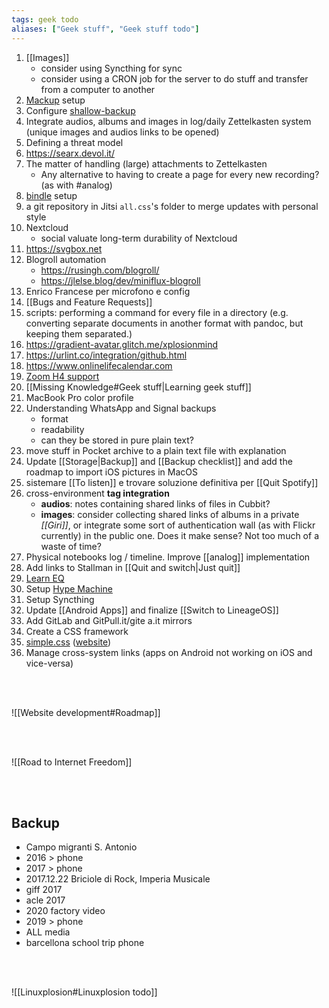 ```yaml
---
tags: geek todo
aliases: ["Geek stuff", "Geek stuff todo"]
---
```

1. [[Images]]
	- consider using Syncthing for sync
	- consider using a CRON job for the server to do stuff and transfer from a computer to another
1. [Mackup](https://github.com/lra/mackup "Mackup on GitHub") setup
2. Configure [shallow-backup](https://github.com/alichtman/shallow-backup "shallow-backup on MacOS")
3. Integrate audios, albums and images in log/daily Zettelkasten system (unique images and audios links to be opened)
4. Defining a threat model
1. https://searx.devol.it/
5. The matter of handling (large) attachments to Zettelkasten
	- Any alternative to having to create a page for every new recording? (as with #analog)
8. [bindle](https://github.com/xwmx/bindle) setup
9.  a git repository in Jitsi `all.css`'s folder to merge updates with personal style
10. Nextcloud
	- social valuate long-term durability of Nextcloud
11. <https://svgbox.net>
12. Blogroll automation
	- https://rusingh.com/blogroll/
	- https://jlelse.blog/dev/miniflux-blogroll
13. Enrico Francese per microfono e config
14. [[Bugs and Feature Requests]]
15. scripts: performing a command for every file in a directory (e.g. converting separate documents in another format with pandoc, but keeping them separated.)
16. https://gradient-avatar.glitch.me/xplosionmind
17. https://urlint.co/integration/github.html
18. https://www.onlinelifecalendar.com
20. [Zoom H4 support](https://zoomcorp.com "Zoom official website")
21. [[Missing Knowledge#Geek stuff|Learning geek stuff]]
22. MacBook Pro color profile
23. Understanding WhatsApp and Signal backups
	- format
	- readability
	- can they be stored in pure plain text?
1. move stuff in Pocket archive to a plain text file with explanation
1. Update [[Storage|Backup]] and [[Backup checklist]] and add the roadmap to import iOS pictures in MacOS
1. sistemare [[To listen]] e trovare soluzione definitiva per [[Quit Spotify]]
1. cross-environment **tag integration**
	- **audios**: notes containing shared links of files in Cubbit?
	- **images**: consider collecting shared links of albums in a private *[[Giri]]*, or integrate some sort of authentication wall (as with Flickr currently) in the public one. Does it make sense? Not too much of a waste of time?
24. Physical notebooks log / timeline. Improve [[analog]] implementation
25. Add links to Stallman in [[Quit and switch|Just quit]]
26. [Learn EQ](https://youtu.be/e4C5DxOepsM)
27. Setup [Hype Machine](https://hypem.com)
28. Setup Syncthing
29. Update [[Android Apps]] and finalize [[Switch to LineageOS]]
30. Add GitLab and GitPull.it/gite a.it mirrors
30. Create a CSS framework
1. [simple.css](https://github.com/xplosionmind/simple.css) ([website](https://simplecss.org))
31. Manage cross-system links (apps on Android not working on iOS and vice-versa)

<br>
<br>

![[Website development#Roadmap]]

<br>
<br>

![[Road to Internet Freedom]]

<br>
<br>

## Backup

- Campo migranti S. Antonio
- 2016 \> phone
- 2017 \> phone
- 2017.12.22 Briciole di Rock, Imperia Musicale
- giff 2017
- acle 2017
- 2020 factory video
- 2019 \> phone
- ALL media
- barcellona school trip phone

<br>
<br>

![[Linuxplosion#Linuxplosion todo]]
